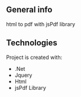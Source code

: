 ## General info
html to pdf with jsPdf library
	
## Technologies
Project is created with:
* .Net
* Jquery
* Html
* jsPdf Library
